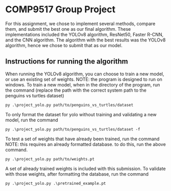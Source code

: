 # COMP9517 Group Project
For this assignment, we chose to implement several methods, compare them, and submit the best one as our final algorithm. 
These implementations included the YOLOv8 algorithm, ResNet50, Faster R-CNN, and the CNN algorithm.
The algorithm with the best results was the YOLOv8 algorithm, hence we chose to submit that as our model.

## Instructions for running the algorithm
When running the YOLOv8 algorithm, you can choose to train a new model, or use an existing set of weights.
NOTE: the program is designed to run on windows.
To train a new model, when in the directory of the program, run the command (replace the path with the correct system path to the penguins
vs turtles dataset)

`py .\project_yolo.py path/to/penguins_vs_turtles/dataset`

To only format the dataset for yolo without training and validating a new model, run the command

`py .\project_yolo.py path/to/penguins_vs_turtles/dataset -f`

To test a set of weights that have already been trained, run the command
NOTE: this requires an already formatted database. to do this, run the above command.

`py .\project_yolo.py path/to/weights.pt`

A set of already trained weights is included with this submission. To validate with those weights,
after formatting the database, run the command

`py .\project_yolo.py .\pretrained_example.pt`